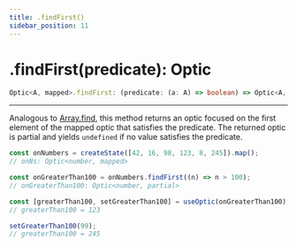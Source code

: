 ```yaml
---
title: .findFirst()
sidebar_position: 11
---
```


# .findFirst(predicate): Optic

```ts
Optic<A, mapped>.findFirst: (predicate: (a: A) => boolean) => Optic<A, partial>;
```

---

Analogous to [Array.find](https://developer.mozilla.org/docs/Web/JavaScript/Reference/Global_Objects/Array/find), this method returns an optic focused on the first element of the mapped optic that satisfies the predicate. The returned optic is partial and yields `undefined` if no value satisfies the predicate.

```ts
const onNumbers = createState([42, 16, 98, 123, 8, 245]).map();
// onNs: Optic<number, mapped>

const onGreaterThan100 = onNumbers.findFirst((n) => n > 100);
// onGreaterThan100: Optic<number, partial>

const [greaterThan100, setGreaterThan100] = useOptic(onGreaterThan100);
// greaterThan100 = 123

setGreaterThan100(99);
// greaterThan100 = 245
```
